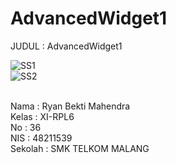# AdvancedWidget1
JUDUL : AdvancedWidget1<br>

![SS1](https://docs.google.com/uc?id=0Bz7hPTBvtobXY0dRXzN2M0JybXc)<br>
![SS2](https://docs.google.com/uc?id=0Bz7hPTBvtobXcTdXSzlEM0tvR3c)<br>

<br>
Nama : Ryan Bekti Mahendra<br>
Kelas : XI-RPL6<br>
No : 36<br>
NIS : 48211539<br>
Sekolah : SMK TELKOM MALANG<br>

